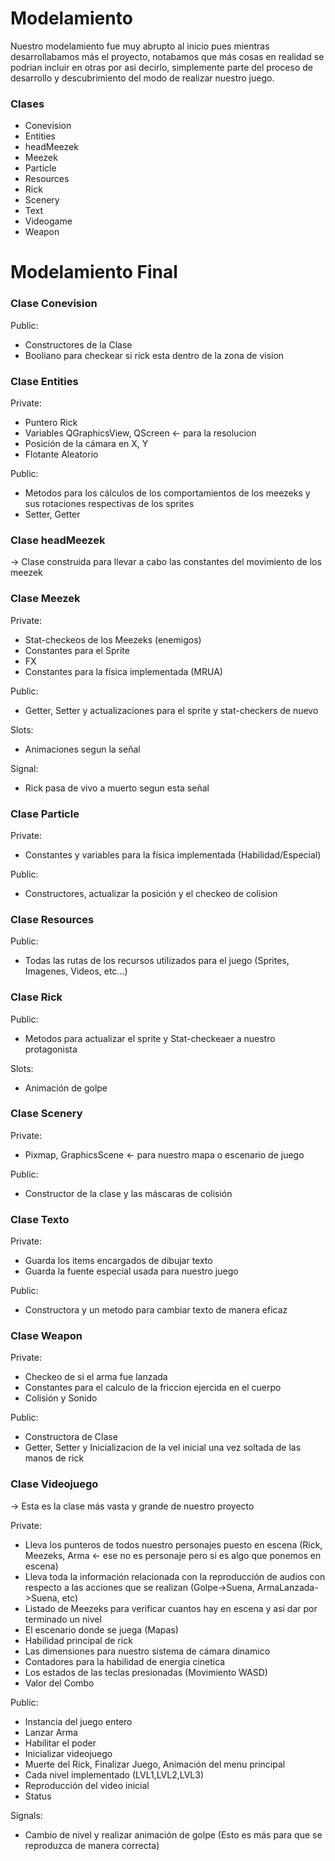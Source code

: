 # Modelamiento 

Nuestro modelamiento fue muy abrupto al inicio pues mientras desarrollabamos más el proyecto, notabamos que más cosas en realidad se podrian incluir en otras por asi decirlo, simplemente parte del proceso de desarrollo y descubrimiento del modo de realizar nuestro juego.

### Clases

* Conevision
* Entities
* headMeezek
* Meezek
* Particle
* Resources
* Rick
* Scenery
* Text
* Videogame
* Weapon

# Modelamiento Final

### Clase Conevision

Public:
* Constructores de la Clase
* Booliano para checkear si rick esta dentro de la zona de vision

### Clase Entities

Private:
* Puntero Rick
* Variables QGraphicsView, QScreen <- para la resolucion
* Posición de la cámara en X, Y
* Flotante Aleatorio

Public:
* Metodos para los cálculos de los comportamientos de los meezeks y sus rotaciones respectivas de los sprites
* Setter, Getter

### Clase headMeezek

-> Clase construida para llevar a cabo las constantes del movimiento de los meezek

### Clase Meezek

Private:
* Stat-checkeos de los Meezeks (enemigos)
* Constantes para el Sprite
* FX
* Constantes para la física implementada (MRUA)

Public:
* Getter, Setter y actualizaciones para el sprite y stat-checkers de nuevo

Slots:
* Animaciones segun la señal

Signal:
* Rick pasa de vivo a muerto segun esta señal

### Clase Particle

Private:
* Constantes y variables para la física implementada (Habilidad/Especial)

Public:
* Constructores, actualizar la posición y el checkeo de colision

### Clase Resources

Public:
* Todas las rutas de los recursos utilizados para el juego (Sprites, Imagenes, Videos, etc...)

### Clase Rick

Public:
* Metodos para actualizar el sprite y Stat-checkeaer a nuestro protagonista

Slots:
* Animación de golpe

### Clase Scenery

Private:
* Pixmap, GraphicsScene  <- para nuestro mapa o escenario de juego

Public:
* Constructor de la clase y las máscaras de colisión

### Clase Texto

Private:
* Guarda los items encargados de dibujar texto
* Guarda la fuente especial usada para nuestro juego

Public:
* Constructora y un metodo para cambiar texto de manera eficaz

### Clase Weapon

Private:
* Checkeo de si el arma fue lanzada
* Constantes para el calculo de la friccion ejercida en el cuerpo
* Colisión y Sonido

Public:
* Constructora de Clase
* Getter, Setter y Inicializacion de la vel inicial una vez soltada de las manos de rick


### Clase Videojuego
-> Esta es la clase más vasta y grande de nuestro proyecto

Private:
* Lleva los punteros de todos nuestro personajes puesto en escena (Rick, Meezeks, Arma <- ese no es personaje pero si es algo que ponemos en escena)
* Lleva toda la información relacionada con la reproducción de audios con respecto a las acciones que se realizan (Golpe->Suena, ArmaLanzada->Suena, etc)
* Listado de Meezeks para verificar cuantos hay en escena y asi dar por terminado un nivel
* El escenario donde se juega (Mapas)
* Habilidad principal de rick
* Las dimensiones para nuestro sistema de cámara dinamico
* Contadores para la habilidad de energia cinetica
* Los estados de las teclas presionadas (Movimiento WASD)
* Valor del Combo

Public:
* Instancia del juego entero
* Lanzar Arma
* Habilitar el poder
* Inicializar videojuego
* Muerte del Rick, Finalizar Juego, Animación del menu principal
* Cada nivel implementado (LVL1,LVL2,LVL3)
* Reproducción del video inicial
* Status

Signals:
* Cambio de nivel y realizar animación de golpe (Esto es más para que se reproduzca de manera correcta)





